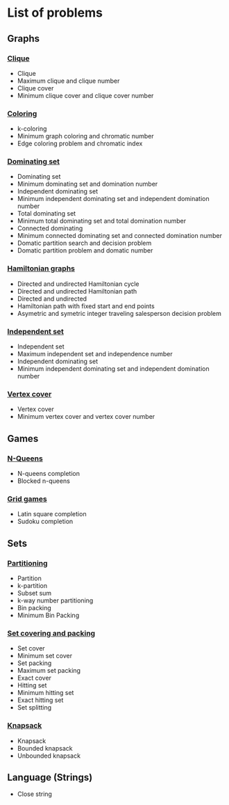 # List of problems

## Graphs
### [Clique](clique)
  - Clique
  - Maximum clique and clique number
  - Clique cover 
  - Minimum clique cover and clique cover number
### [Coloring](coloring)
  - k-coloring
  - Minimum graph coloring and chromatic number
  - Edge coloring problem and chromatic index
### [Dominating set](domset)
  - Dominating set
  - Minimum dominating set and domination number
  - Independent dominating set
  - Minimum independent dominating set and independent domination number
  - Total dominating set
  - Minimum total dominating set and total domination number
  - Connected dominating
  - Minimum connected dominating set and connected domination number
  - Domatic partition search and decision problem
  - Domatic partition problem and domatic number
### [Hamiltonian graphs](hamiltonian)
  - Directed and undirected Hamiltonian cycle
  - Directed and undirected Hamiltonian path
  - Directed and undirected 
  - Hamiltonian path with fixed start and end points
  - Asymetric and symetric integer traveling salesperson decision problem
### [Independent set](indset)
  - Independent set
  - Maximum independent set and independence number
  - Independent dominating set
  - Minimum independent dominating set and independent domination number
### [Vertex cover](vertex_cover)
  - Vertex cover
  - Minimum vertex cover and vertex cover number



## Games

### [N-Queens](n-queens)
- N-queens completion
- Blocked n-queens
### [Grid games](grid-games)
- Latin square completion
- Sudoku completion


## Sets

### [Partitioning](partitioning)
- Partition
- k-partition
- Subset sum
- k-way number partitioning
- Bin packing
- Minimum Bin Packing

### [Set covering and packing](set-cover)
- Set cover
- Minimum set cover
- Set packing
- Maximum set packing
- Exact cover
- Hitting set
- Minimum hitting set
- Exact hitting set
- Set splitting
### [Knapsack](knapsack)
- Knapsack
- Bounded knapsack
- Unbounded knapsack

## Language (Strings)
- Close string